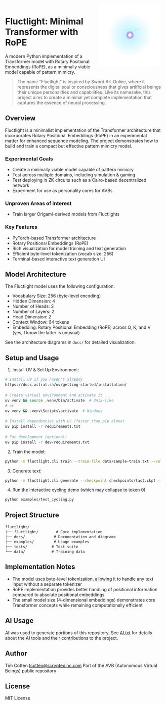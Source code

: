 <img src="assets/fluctlight-badge.svg" alt="Fluctlight Logo" width="200" height="200" align="right"/>

# Fluctlight: Minimal Transformer with RoPE

A modern Python implementation of a Transformer model with Rotary Positional Embeddings (RoPE), as a minimally viable model capable of pattern mimicry.

> The name "Fluctlight" is inspired by Sword Art Online, where it represents the digital soul or consciousness that gives artificial beings their unique personalities and capabilities. Like its namesake, this project aims to create a minimal yet complete implementation that captures the essence of neural processing.

## Overview

Fluctlight is a minimalist implementation of the Transformer architecture that incorporates Rotary Positional Embeddings (RoPE) in an experimental matter for enhanced sequence modeling. The project demonstrates how to build and train a compact but effective pattern mimicry model.

### Experimental Goals

- Create a minimally viable model capable of pattern mimicry
- Test across multiple domains, including simulation & gaming
- Test deploying in ZK circuits such as a Cairo-based decentralized network
- Experiment for use as personality cores for AVBs

### Unproven Areas of Interest
- Train larger Origami-derived models from Fluctlights

### Key Features
- PyTorch-based Transformer architecture
- Rotary Positional Embeddings (RoPE)
- Rich visualization for model training and text generation
- Efficient byte-level tokenization (vocab size: 256)
- Terminal-based interactive text generation UI

## Model Architecture

The Fluctlight model uses the following configuration:
- Vocabulary Size: 256 (byte-level encoding)
- Hidden Dimension: 4
- Number of Heads: 2
- Number of Layers: 2
- Head Dimension: 2
- Context Window: 64 tokens
- Embedding: Rotary Positional Embedding (RoPE) across Q, K, and V (yes, I know the latter is unusual)

See the architecture diagrams in `docs/` for detailed visualization.

## Setup and Usage

1. Install UV & Set Up Environment:
```bash
# Install UV if you haven't already
https://docs.astral.sh/uv/getting-started/installation/

# Create virtual environment and activate it
uv venv && source .venv/bin/activate  # Unix-like
# or
uv venv && .venv\Scripts\activate  # Windows

# Install dependencies with UV (faster than pip alone)
uv pip install -r requirements.txt

# For development (optional)
uv pip install -r dev-requirements.txt
```

2. Train the model:
```bash
python -m fluctlight.cli train --train-file data/sample-train.txt --val-file data/sample-val.txt --output-dir checkpoints
```

3. Generate text:
```bash
python -m fluctlight.cli generate --checkpoint checkpoints/last.ckpt --input-text "1+"
```

4. Run the interactive cycling demo (which may collapse to token 0):
```bash
python examples/test_cycling.py
```

## Project Structure

```
fluctlight/
├── fluctlight/        # Core implementation
├── docs/             # Documentation and diagrams
├── examples/         # Usage examples
├── tests/           # Test suite
└── data/            # Training data
```

## Implementation Notes

- The model uses byte-level tokenization, allowing it to handle any text input without a separate tokenizer
- RoPE implementation provides better handling of positional information compared to absolute positional embeddings
- The small model size (4-dimensional embeddings) demonstrates core Transformer concepts while remaining computationally efficient

## AI Usage

AI was used to generate portions of this repository. See [AI.txt](AI.txt) for details about the AI tools and their contributions to the project.

## Author

Tim Cotten <tcotten@scryptedinc.com>
Part of the AVB (Autonomous Virtual Beings) public repository

## License

MIT License